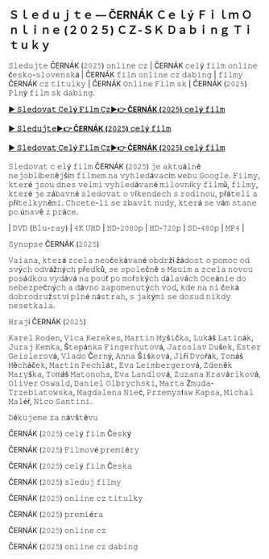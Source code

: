 ## Ｓｌｅｄｕｊｔｅ — ČERNÁK Ｃｅｌý Ｆｉｌｍ Ｏｎｌｉｎｅ (２０２５) ＣＺ-ＳＫ Ｄａｂｉｎｇ Ｔｉｔｕｋｙ

𝚂𝚕𝚎𝚍𝚞𝚓𝚝𝚎 ČERNÁK (𝟸𝟶𝟸𝟻) 𝚘𝚗𝚕𝚒𝚗𝚎 𝚌𝚣 | ČERNÁK 𝚌𝚎𝚕ý 𝚏𝚒𝚕𝚖 𝚘𝚗𝚕𝚒𝚗𝚎 č𝚎𝚜𝚔𝚘-𝚜𝚕𝚘𝚟𝚎𝚗𝚜𝚔á | ČERNÁK 𝚏𝚒𝚕𝚖 𝚘𝚗𝚕𝚒𝚗𝚎 𝚌𝚣 𝚍𝚊𝚋𝚒𝚗𝚐 | 𝚏𝚒𝚕𝚖𝚢 ČERNÁK 𝚌𝚣 𝚝𝚒𝚝𝚞𝚕𝚔𝚢 | ČERNÁK 𝙾𝚗𝚕𝚒𝚗𝚎 𝙵𝚒𝚕𝚖 𝚜𝚔 | ČERNÁK (𝟸𝟶𝟸𝟻) 𝙿𝚕𝚗ý 𝚏𝚒𝚕𝚖 𝚜𝚔 𝚍𝚊𝚋𝚒𝚗𝚐.

**[► 𝚂𝚕𝚎𝚍𝚘𝚟𝚊𝚝 𝙲𝚎𝚕ý 𝙵𝚒𝚕𝚖 𝙲𝚣▶️👉 ČERNÁK (𝟸𝟶𝟸𝟻) 𝚌𝚎𝚕ý 𝚏𝚒𝚕𝚖](https://t.co/TznbU5qlbU)**

**[► 𝚂𝚕𝚎𝚍𝚞𝚓𝚝𝚎▶️👉 ČERNÁK (𝟸𝟶𝟸𝟻) 𝚌𝚎𝚕ý 𝚏𝚒𝚕𝚖](https://t.co/TznbU5qlbU)**

**[► 𝚂𝚕𝚎𝚍𝚘𝚟𝚊𝚝 𝙲𝚎𝚕ý 𝙵𝚒𝚕𝚖 𝙲𝚣▶️👉 ČERNÁK (𝟸𝟶𝟸𝟻) 𝚌𝚎𝚕ý 𝚏𝚒𝚕𝚖](https://t.co/TznbU5qlbU)**

𝚂𝚕𝚎𝚍𝚘𝚟𝚊𝚝 𝚌 𝚎𝚕ý 𝚏𝚒𝚕𝚖 ČERNÁK (𝟸𝟶𝟸𝟻) 𝚓𝚎 𝚊𝚔𝚝𝚞á𝚕𝚗ě 𝚗𝚎𝚓𝚘𝚋𝚕í𝚋𝚎𝚗ě𝚓ší𝚖 𝚏𝚒𝚕𝚖𝚎𝚖 𝚗𝚊 𝚟𝚢𝚑𝚕𝚎𝚍á𝚟𝚊𝚌í𝚖 𝚠𝚎𝚋𝚞 𝙶𝚘𝚘𝚐𝚕𝚎. 𝙵𝚒𝚕𝚖𝚢, 𝚔𝚝𝚎𝚛é 𝚓𝚜𝚘𝚞 𝚍𝚗𝚎𝚜 𝚟𝚎𝚕𝚖𝚒 𝚟𝚢𝚑𝚕𝚎𝚍á𝚟𝚊𝚗é 𝚖𝚒𝚕𝚘𝚟𝚗í𝚔𝚢 𝚏𝚒𝚕𝚖ů, 𝚏𝚒𝚕𝚖𝚢, 𝚔𝚝𝚎𝚛é 𝚓𝚎 𝚣á𝚋𝚊𝚟𝚗é 𝚜𝚕𝚎𝚍𝚘𝚟𝚊𝚝 𝚘 𝚟í𝚔𝚎𝚗𝚍𝚎𝚌𝚑 𝚜 𝚛𝚘𝚍𝚒𝚗𝚘𝚞, 𝚙řá𝚝𝚎𝚕𝚒 𝚊 𝚙ří𝚝𝚎𝚕𝚔𝚢𝚗ě𝚖𝚒. 𝙲𝚑𝚌𝚎𝚝𝚎-𝚕𝚒 𝚜𝚎 𝚣𝚋𝚊𝚟𝚒𝚝 𝚗𝚞𝚍𝚢, 𝚔𝚝𝚎𝚛á 𝚜𝚎 𝚟á𝚖 𝚜𝚝𝚊𝚗𝚎 𝚙𝚘 ú𝚗𝚊𝚟ě 𝚣 𝚙𝚛á𝚌𝚎.

| 𝙳𝚅𝙳 (𝙱𝚕𝚞-𝚛𝚊𝚢) | 𝟺𝙺 𝚄𝙷𝙳 | 𝙷𝙳-𝟸𝟶𝟾𝟶𝚙 | 𝙷𝙳-𝟽𝟸𝟶𝚙 | 𝚂𝙳-𝟺𝟾𝟶𝚙 | 𝙼𝙿𝟺 |

𝚂𝚢𝚗𝚘𝚙𝚜𝚎 ČERNÁK (𝟸𝟶𝟸𝟻)

𝚅𝚊𝚒𝚊𝚗𝚊, 𝚔𝚝𝚎𝚛á 𝚣𝚌𝚎𝚕𝚊 𝚗𝚎𝚘č𝚎𝚔á𝚟𝚊𝚗é 𝚘𝚋𝚍𝚛ží žá𝚍𝚘𝚜𝚝 𝚘 𝚙𝚘𝚖𝚘𝚌 𝚘𝚍 𝚜𝚟ý𝚌𝚑 𝚘𝚍𝚟áž𝚗ý𝚌𝚑 𝚙ř𝚎𝚍𝚔ů, 𝚜𝚎 𝚜𝚙𝚘𝚕𝚎č𝚗ě 𝚜 𝙼𝚊𝚞𝚒𝚖 𝚊 𝚣𝚌𝚎𝚕𝚊 𝚗𝚘𝚟𝚘𝚞 𝚙𝚘𝚜á𝚍𝚔𝚘𝚞 𝚟𝚢𝚍á𝚟á 𝚗𝚊 𝚙𝚘𝚞ť 𝚙𝚘 𝚖𝚘ř𝚜𝚔ý𝚌𝚑 𝚍á𝚕𝚊𝚟á𝚌𝚑 𝙾𝚌𝚎á𝚗𝚒𝚎 𝚍𝚘 𝚗𝚎𝚋𝚎𝚣𝚙𝚎č𝚗ý𝚌𝚑 𝚊 𝚍á𝚟𝚗𝚘 𝚣𝚊𝚙𝚘𝚖𝚎𝚗𝚞𝚝ý𝚌𝚑 𝚟𝚘𝚍, 𝚔𝚍𝚎 𝚗𝚊 𝚗𝚒 č𝚎𝚔á 𝚍𝚘𝚋𝚛𝚘𝚍𝚛𝚞ž𝚜𝚝𝚟í 𝚙𝚕𝚗é 𝚗á𝚜𝚝𝚛𝚊𝚑, 𝚜 𝚓𝚊𝚔ý𝚖𝚒 𝚜𝚎 𝚍𝚘𝚜𝚞𝚍 𝚗𝚒𝚔𝚍𝚢 𝚗𝚎𝚜𝚎𝚝𝚔𝚊𝚕𝚊.

𝙷𝚛𝚊𝚓í ČERNÁK (𝟸𝟶𝟸𝟻)

𝙺𝚊𝚛𝚎𝚕 𝚁𝚘𝚍𝚎𝚗, 𝚅𝚒𝚌𝚊 𝙺𝚎𝚛𝚎𝚔𝚎𝚜, 𝙼𝚊𝚛𝚝𝚒𝚗 𝙼𝚢š𝚒č𝚔𝚊, 𝙻𝚞𝚔áš 𝙻𝚊𝚝𝚒𝚗á𝚔, 𝙹𝚞𝚛𝚊𝚓 𝙺𝚎𝚖𝚔𝚊, Š𝚝𝚎𝚙á𝚗𝚔𝚊 𝙵𝚒𝚗𝚐𝚎𝚛𝚑𝚞𝚝𝚘𝚟á, 𝙹𝚊𝚛𝚘𝚜𝚕𝚊𝚟 𝙳𝚞š𝚎𝚔, 𝙴𝚜𝚝𝚎𝚛 𝙶𝚎𝚒𝚜𝚕𝚎𝚛𝚘𝚟á, 𝚅𝚕𝚊𝚍𝚘 Č𝚎𝚛𝚗ý, 𝙰𝚗𝚗𝚊 Š𝚒š𝚔𝚘𝚟á, 𝙹𝚒ří 𝙳𝚟𝚘řá𝚔, 𝚃𝚘𝚖áš 𝙼ě𝚌𝚑áč𝚎𝚔, 𝙼𝚊𝚛𝚝𝚒𝚗 𝙿𝚎𝚌𝚑𝚕á𝚝, 𝙴𝚟𝚊 𝙻𝚎𝚒𝚖𝚋𝚎𝚛𝚐𝚎𝚛𝚘𝚟á, 𝚉𝚍𝚎𝚗ě𝚔 𝙼𝚊𝚛𝚢š𝚔𝚊, 𝚃𝚘𝚖áš 𝙼𝚊𝚝𝚘𝚗𝚘𝚑𝚊, 𝙴𝚟𝚊 𝙻𝚊𝚗𝚍𝚕𝚘𝚟á, 𝚉𝚞𝚣𝚊𝚗𝚊 𝙺𝚛𝚊𝚟á𝚛𝚒𝚔𝚘𝚟á, 𝙾𝚕𝚒𝚟𝚎𝚛 𝙾𝚜𝚠𝚊𝚕𝚍, 𝙳𝚊𝚗𝚒𝚎𝚕 𝙾𝚕𝚋𝚛𝚢𝚌𝚑𝚜𝚔𝚒, 𝙼𝚊𝚛𝚝𝚊 Ż𝚖𝚞𝚍𝚊-𝚃𝚛𝚣𝚎𝚋𝚒𝚊𝚝𝚘𝚠𝚜𝚔𝚊, 𝙼𝚊𝚐𝚍𝚊𝚕𝚎𝚗𝚊 𝙽𝚒𝚎ć, 𝙿𝚛𝚣𝚎𝚖𝚢𝚜ł𝚊𝚠 𝙺𝚊𝚙𝚜𝚊, 𝙼𝚒𝚌𝚑𝚊𝚕 𝙼𝚊𝚕éř, 𝙽𝚒𝚌𝚘 𝚂𝚊𝚗𝚝𝚒𝚗𝚒.

𝙳ě𝚔𝚞𝚓𝚎𝚖𝚎 𝚣𝚊 𝚗á𝚟š𝚝ě𝚟𝚞

ČERNÁK (𝟸𝟶𝟸𝟻) 𝚌𝚎𝚕ý 𝚏𝚒𝚕𝚖 Č𝚎𝚜𝚔ý

ČERNÁK (𝟸𝟶𝟸𝟻) 𝙵𝚒𝚕𝚖𝚘𝚟é 𝚙𝚛𝚎𝚖𝚒é𝚛𝚢

ČERNÁK (𝟸𝟶𝟸𝟻) 𝚌𝚎𝚕ý 𝚏𝚒𝚕𝚖 Č𝚎𝚜𝚔𝚊

ČERNÁK (𝟸𝟶𝟸𝟻) 𝚜𝚕𝚎𝚍𝚞𝚓 𝚏𝚒𝚕𝚖𝚢

ČERNÁK (𝟸𝟶𝟸𝟻) 𝚘𝚗𝚕𝚒𝚗𝚎 𝚌𝚣 𝚝𝚒𝚝𝚞𝚕𝚔𝚢

ČERNÁK (𝟸𝟶𝟸𝟻) 𝚙𝚛𝚎𝚖𝚒é𝚛𝚊

ČERNÁK (𝟸𝟶𝟸𝟻) 𝚘𝚗𝚕𝚒𝚗𝚎 𝚌𝚣

ČERNÁK (𝟸𝟶𝟸𝟻) 𝚘𝚗𝚕𝚒𝚗𝚎 𝚌𝚣 𝚍𝚊𝚋𝚒𝚗𝚐
